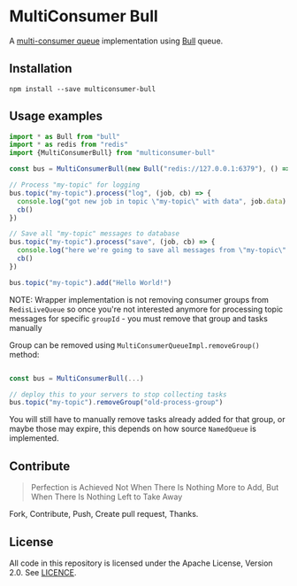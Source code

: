 MultiConsumer Bull
===================

A [multi-consumer queue](https://www.npmjs.com/package/multiconsumer-queue) implementation using [Bull](https://www.npmjs.com/package/bull) queue.


## Installation

```
npm install --save multiconsumer-bull
```

## Usage examples

```typescript
import * as Bull from "bull"
import * as redis from "redis"
import {MultiConsumerBull} from "multiconsumer-bull"

const bus = MultiConsumerBull(new Bull("redis://127.0.0.1:6379"), () => redis.createClient())

// Process "my-topic" for logging
bus.topic("my-topic").process("log", (job, cb) => {
  console.log("got new job in topic \"my-topic\" with data", job.data)
  cb()
})

// Save all "my-topic" messages to database
bus.topic("my-topic").process("save", (job, cb) => {
  console.log("here we're going to save all messages from \"my-topic\" to database", job.data)
  cb()
})

bus.topic("my-topic").add("Hello World!")
```

NOTE: Wrapper implementation is not removing consumer groups from `RedisLiveQueue` so once you're
 not interested anymore for processing topic messages for specific `groupId` -
 you must remove that group and tasks manually

Group can be removed using `MultiConsumerQueueImpl.removeGroup()` method:

```typescript

const bus = MultiConsumerBull(...)

// deploy this to your servers to stop collecting tasks
bus.topic("my-topic").removeGroup("old-process-group")

```

You will still have to manually remove tasks already added for that group, or maybe those may expire, 
this depends on how source `NamedQueue` is implemented.


## Contribute

> Perfection is Achieved Not When There Is Nothing More to Add, 
> But When There Is Nothing Left to Take Away

Fork, Contribute, Push, Create pull request, Thanks. 


## License

All code in this repository is licensed under the Apache License, Version 2.0. See [LICENCE](./LICENSE).
